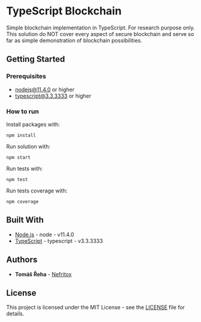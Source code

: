 # TypeScript Blockchain

Simple blockchain implementation in TypeScript. For research purpose only. This solution do NOT cover every aspect of secure blockchain and serve so far as simple demonstration of blockchain possibilities. 

## Getting Started

### Prerequisites
* nodejs@11.4.0 or higher 
* typescript@3.3.3333 or higher

### How to run
Install packages with:
```
npm install
```

Run solution with:
```
npm start
```

Run tests with:
```
npm test
```

Run tests coverage with:
```
npm coverage
```

## Built With

* [Node.js](https://nodejs.org) - node - v11.4.0
* [TypeScript](https://www.typescriptlang.org/) - typescript - v3.3.3333

## Authors

* **Tomáš Řeha** - [Nefritox](https://github.com/Nefritox)

## License

This project is licensed under the MIT License - see the [LICENSE](LICENSE) file for details.

